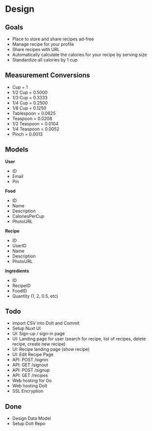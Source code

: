 # Design

## Goals

- Place to store and share recipes ad-free
- Manage recipe for your profile
- Share recipes with URL
- Automatically calculate the calories for your recipe by serving size
- Standardize all calories by 1 cup

## Measurement Conversions

- Cup = 1
- 1/2 Cup = 0.5000
- 1/3 Cup = 0.3333
- 1/4 Cup = 0.2500
- 1/8 Cup = 0.1250
- Tablespoon = 0.0625
- Teaspoon = 0.0208
- 1/2 Teaspoon = 0.0104
- 1/4 Teaspoon = 0.0052
- Pinch = 0.0013

## Models

**User**

- ID
- Email
- Pin

**Food**

- ID
- Name
- Description
- CaloriesPerCup
- PhotoURL

**Recipe**

- ID
- UserID
- Name
- Description
- PhotoURL

**Ingredients**

- ID
- RecipeID
- FoodID
- Quantity (1, 2, 0.5, etc)

## Todo

- Import CSV into Dolt and Commit
- Setup Nuxt UI
- UI: Sign-up / sign-in page
- UI: Landing page for user (search for recipe, list of recipes, delete recipe, create new recipe)
- UI: Recipe landing page (show recipe)
- UI: Edit Recipe Page
- API: POST /signin
- API: GET /signout
- API: POST /signup
- API: GET /recipes
- Web hosting for Go
- Web hosting Dolt
- SSL Encryption

## Done

- Design Data Model
- Setup Dolt Repo